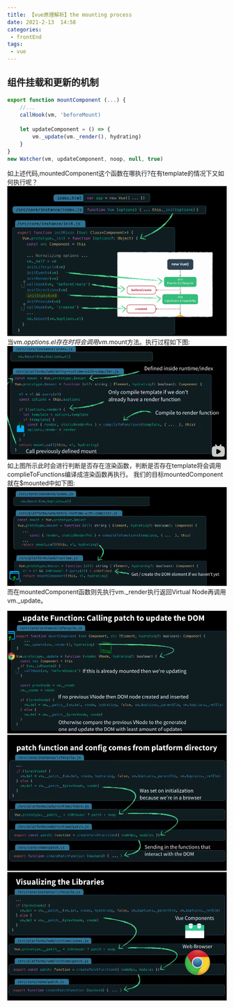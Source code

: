 ```yaml
---
title: 【vue原理解析】the mounting process
date: 2021-2-13  14:58
categories:
 - frontEnd
tags:
 - vue
---
```

## 组件挂载和更新的机制
```js
export function mountComponent (...) {
    //...
    callHook(vm, 'beforeMount)

    let updateComponent = () => {
        vm._update(vm._render(), hydrating)
    }
}
new Watcher(vm, updateComponent, noop, null, true)
```
如上述代码,mountedComponent这个函数在哪执行?在有template的情况下又如何执行呢？<br>
![An image](./vue-resource4.png)
当vm.$opptions.el存在时将会调用vm.$mount方法。执行过程如下图:<br>
![An image](./fn-com2.png)
如上图所示此时会进行判断是否存在渲染函数，判断是否存在template将会调用complieToFunctions编译成渲染函数再执行。
我们的目标mountedComponent就在$mounted中如下图:
![An image](./fn-com3.png)
而在mountedComponent函数则先执行vm._render执行返回Virtual Node再调用vm._update。

![An image](./fn-com6.png)
![An image](./fn-com5.png)
![An image](./fn-com4.png)

